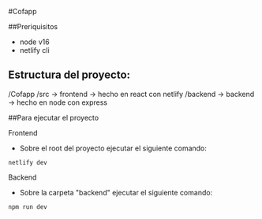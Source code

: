 #Cofapp

##Preriquisitos
- node v16
- netlify cli

## Estructura del proyecto:

/Cofapp
    /src -> frontend -> hecho en react con netlify
    /backend -> backend -> hecho en node con express


##Para ejecutar el proyecto

Frontend
- Sobre el root del proyecto ejecutar el siguiente comando:

``
netlify dev
``

Backend
- Sobre la carpeta "backend" ejecutar el siguiente comando:

``
npm run dev
``
